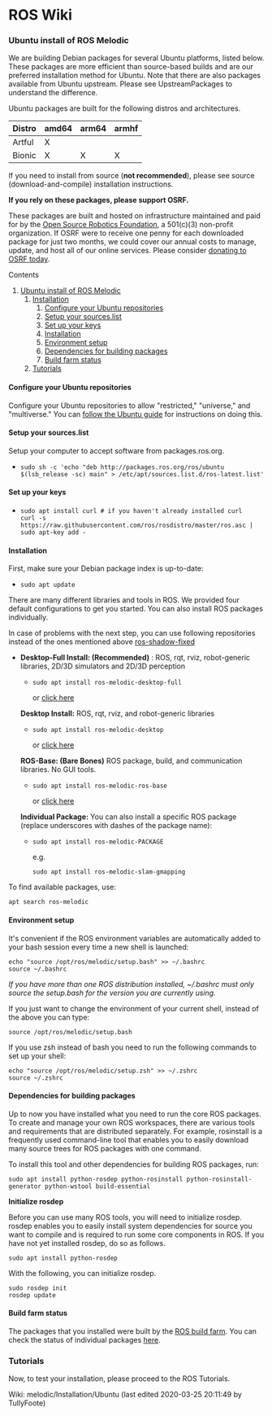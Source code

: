 # ROS Wiki

### Ubuntu install of ROS Melodic <a href="#ubuntu_install_of_ros_melodic" id="ubuntu_install_of_ros_melodic"></a>

We are building Debian packages for several Ubuntu platforms, listed below. These packages are more efficient than source-based builds and are our preferred installation method for Ubuntu. Note that there are also packages available from Ubuntu upstream. Please see UpstreamPackages to understand the difference.

Ubuntu packages are built for the following distros and architectures.

| Distro | amd64 | arm64 | armhf |
| ------ | ----- | ----- | ----- |
| Artful | X     |       |       |
| Bionic | X     | X     | X     |

If you need to install from source (**not recommended**), please see source (download-and-compile) installation instructions.

**If you rely on these packages, please support OSRF.**

These packages are built and hosted on infrastructure maintained and paid for by the [Open Source Robotics Foundation](http://www.osrfoundation.org), a 501(c)(3) non-profit organization. If OSRF were to receive one penny for each downloaded package for just two months, we could cover our annual costs to manage, update, and host all of our online services. Please consider [donating to OSRF today](https://www.openrobotics.org/support-the-ros-buildfarm).

Contents

1. [Ubuntu install of ROS Melodic](broken-reference)
   1. [Installation](broken-reference)
      1. [Configure your Ubuntu repositories](broken-reference)
      2. [Setup your sources.list](broken-reference)
      3. [Set up your keys](broken-reference)
      4. [Installation](broken-reference)
      5. [Environment setup](broken-reference)
      6. [Dependencies for building packages](broken-reference)
      7. [Build farm status](broken-reference)
   2. [Tutorials](broken-reference)

#### Configure your Ubuntu repositories <a href="#installation.2fubuntu.2fsources.configure_your_ubuntu_repositories" id="installation.2fubuntu.2fsources.configure_your_ubuntu_repositories"></a>

Configure your Ubuntu repositories to allow "restricted," "universe," and "multiverse." You can [follow the Ubuntu guide](https://help.ubuntu.com/community/Repositories/Ubuntu) for instructions on doing this.

#### Setup your sources.list <a href="#installation.2fubuntu.2fsources.setup_your_sources.list" id="installation.2fubuntu.2fsources.setup_your_sources.list"></a>

Setup your computer to accept software from packages.ros.org.

* ```
  sudo sh -c 'echo "deb http://packages.ros.org/ros/ubuntu $(lsb_release -sc) main" > /etc/apt/sources.list.d/ros-latest.list'
  ```

#### Set up your keys <a href="#installation.2fubuntu.2fsources.set_up_your_keys" id="installation.2fubuntu.2fsources.set_up_your_keys"></a>

* ```
  sudo apt install curl # if you haven't already installed curl
  curl -s https://raw.githubusercontent.com/ros/rosdistro/master/ros.asc | sudo apt-key add -
  ```

#### Installation <a href="#installation-1" id="installation-1"></a>

First, make sure your Debian package index is up-to-date:

* ```
  sudo apt update
  ```

There are many different libraries and tools in ROS. We provided four default configurations to get you started. You can also install ROS packages individually.

In case of problems with the next step, you can use following repositories instead of the ones mentioned above [ros-shadow-fixed](http://wiki.ros.org/ShadowRepository)

*   **Desktop-Full Install: (Recommended)** : ROS, rqt, rviz, robot-generic libraries, 2D/3D simulators and 2D/3D perception

    *   ```
        sudo apt install ros-melodic-desktop-full
        ```

        or [click here](apt:ros-melodic-desktop-full?refresh=yes)

    **Desktop Install:** ROS, rqt, rviz, and robot-generic libraries

    *   ```
        sudo apt install ros-melodic-desktop
        ```

        or [click here](apt:ros-melodic-desktop?refresh=yes)

    **ROS-Base: (Bare Bones)** ROS package, build, and communication libraries. No GUI tools.

    *   ```
        sudo apt install ros-melodic-ros-base
        ```

        or [click here](apt:ros-melodic-ros-base?refresh=yes)

    **Individual Package:** You can also install a specific ROS package (replace underscores with dashes of the package name):

    *   ```
        sudo apt install ros-melodic-PACKAGE
        ```

        e.g.

        ```
        sudo apt install ros-melodic-slam-gmapping
        ```

To find available packages, use:

```
apt search ros-melodic
```

#### Environment setup <a href="#melodic.2finstallation.2fdebenvironment.environment_setup" id="melodic.2finstallation.2fdebenvironment.environment_setup"></a>

It's convenient if the ROS environment variables are automatically added to your bash session every time a new shell is launched:

```
echo "source /opt/ros/melodic/setup.bash" >> ~/.bashrc
source ~/.bashrc
```

_If you have more than one ROS distribution installed, \~/.bashrc must only source the setup.bash for the version you are currently using._

If you just want to change the environment of your current shell, instead of the above you can type:

```
source /opt/ros/melodic/setup.bash
```

If you use zsh instead of bash you need to run the following commands to set up your shell:

```
echo "source /opt/ros/melodic/setup.zsh" >> ~/.zshrc
source ~/.zshrc
```

#### Dependencies for building packages <a href="#installation.2fubuntu.2fbinariesbuilddependencies.dependencies_for_building_packages" id="installation.2fubuntu.2fbinariesbuilddependencies.dependencies_for_building_packages"></a>

Up to now you have installed what you need to run the core ROS packages. To create and manage your own ROS workspaces, there are various tools and requirements that are distributed separately. For example, rosinstall is a frequently used command-line tool that enables you to easily download many source trees for ROS packages with one command.

To install this tool and other dependencies for building ROS packages, run:

```
sudo apt install python-rosdep python-rosinstall python-rosinstall-generator python-wstool build-essential
```

**Initialize rosdep**

Before you can use many ROS tools, you will need to initialize rosdep. rosdep enables you to easily install system dependencies for source you want to compile and is required to run some core components in ROS. If you have not yet installed rosdep, do so as follows.

```
sudo apt install python-rosdep
```

With the following, you can initialize rosdep.

```
sudo rosdep init
rosdep update
```

#### Build farm status <a href="#build_farm_status" id="build_farm_status"></a>

The packages that you installed were built by the [ROS build farm](http://build.ros.org). You can check the status of individual packages [here](http://repositories.ros.org/status\_page/ros\_melodic\_default.html).

### Tutorials <a href="#melodic.2finstallation.2fpostinstall.tutorials" id="melodic.2finstallation.2fpostinstall.tutorials"></a>

Now, to test your installation, please proceed to the ROS Tutorials.

Wiki: melodic/Installation/Ubuntu (last edited 2020-03-25 20:11:49 by TullyFoote)
